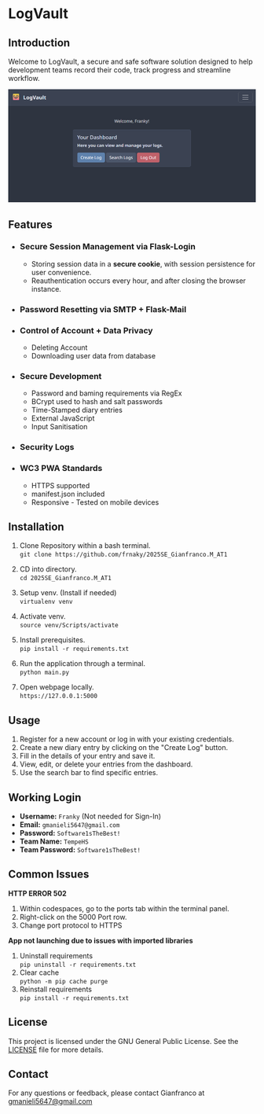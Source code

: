 # LogVault

## Introduction

Welcome to LogVault, a secure and safe software solution designed to help development teams record their code, track progress and streamline workflow.

![Screencap of dashboard](/static/images/cap1.png?raw=true)

## Features

- ### Secure Session Management via Flask-Login
  - Storing session data in a **secure cookie**, with session persistence for user convenience.
  - Reauthentication occurs every hour, and after closing the browser instance.
- ### Password Resetting via SMTP + Flask-Mail
- ### Control of Account + Data Privacy
  - Deleting Account
  - Downloading user data from database
- ### Secure Development
  - Password and baming requirements via RegEx
  - BCrypt used to hash and salt passwords
  - Time-Stamped diary entries
  - External JavaScript
  - Input Sanitisation
- ### Security Logs
- ### WC3 PWA Standards
  - HTTPS supported
  - manifest.json included
  - Responsive - Tested on mobile devices

## Installation

1. Clone Repository within a bash terminal.\
   `git clone https://github.com/frnaky/2025SE_Gianfranco.M_AT1`

2. CD into directory.\
   `cd 2025SE_Gianfranco.M_AT1`

3. Setup venv. (Install if needed)\
   `virtualenv venv`

4. Activate venv.\
   `source venv/Scripts/activate`

5. Install prerequisites.\
   `pip install -r requirements.txt`

6. Run the application through a terminal.\
   `python main.py`

7. Open webpage locally.\
   `https://127.0.0.1:5000`

## Usage

1. Register for a new account or log in with your existing credentials.
2. Create a new diary entry by clicking on the "Create Log" button.
3. Fill in the details of your entry and save it.
4. View, edit, or delete your entries from the dashboard.
5. Use the search bar to find specific entries.

## Working Login

- **Username:** `Franky` (Not needed for Sign-In)
- **Email:** `gmanieli5647@gmail.com`
- **Password:** `Software1sTheBest!`
- **Team Name:** `TempeHS`
- **Team Password:** `Software1sTheBest!`

## Common Issues

**HTTP ERROR 502**

1.  Within codespaces, go to the ports tab within the terminal panel.
2.  Right-click on the 5000 Port row.
3.  Change port protocol to HTTPS

**App not launching due to issues with imported libraries**

1. Uninstall requirements\
   `pip uninstall -r requirements.txt`
2. Clear cache\
   `python -m pip cache purge`
3. Reinstall requirements\
   `pip install -r requirements.txt`

## License

This project is licensed under the GNU General Public License. See the [LICENSE](LICENSE) file for more details.

## Contact

For any questions or feedback, please contact Gianfranco at gmanieli5647@gmail.com
